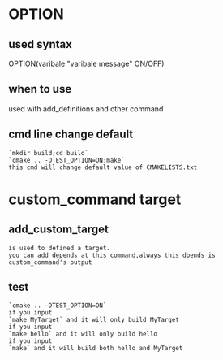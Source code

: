 # OPTION

## used syntax

OPTION(varibale "varibale message" ON/OFF)

## when to use
used with add_definitions and other command

## cmd line change default
	`mkdir build;cd build`
	`cmake .. -DTEST_OPTION=ON;make`
	this cmd will change default value of CMAKELISTS.txt

# custom_command target

## add_custom_target
	is used to defined a target.
	you can add depends at this command,always this dpends is custom_command's output

## test
	`cmake .. -DTEST_OPTION=ON`
	if you input
	`make MyTarget` and it will only build MyTarget
	if you input
	`make hello` and it will only build hello
	if you input
	`make` and it will build both hello and MyTarget
